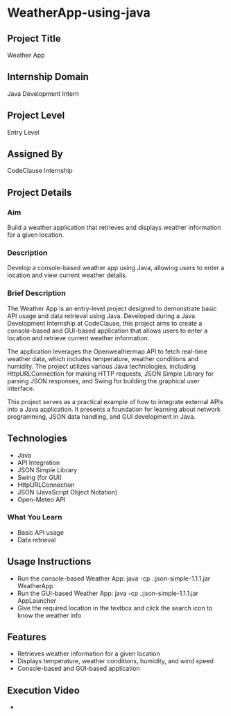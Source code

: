 # WeatherApp-using-java
## Project Title
Weather App
## Internship Domain
Java Development Intern
## Project Level
Entry Level
## Assigned By
CodeClause Internship
## Project Details

### Aim
Build a weather application that retrieves and displays weather information for a given location.

### Description
Develop a console-based weather app using Java, allowing users to enter a location and view current weather details.

### Brief Description
The Weather App is an entry-level project designed to demonstrate basic API usage and data retrieval using Java. 
Developed during a Java Development Internship at CodeClause, this project aims to create a console-based and 
GUI-based application that allows users to enter a location and retrieve current weather information.

The application leverages the Openweathermap API to fetch real-time weather data, which includes temperature, weather 
conditions and  humidity. The project utilizes various Java technologies, including HttpURLConnection 
for making HTTP requests, JSON Simple Library for parsing JSON responses, and Swing for building the graphical user interface.

This project serves as a practical example of how to integrate external APIs into a Java application. It presents a 
foundation for learning about network programming, JSON data handling, and GUI development in Java.

## Technologies
* Java
* API Integration
* JSON Simple Library
* Swing (for GUI)
* HttpURLConnection
* JSON (JavaScript Object Notation)
* Open-Meteo API

### What You Learn
* Basic API usage
* Data retrieval

## Usage Instructions
* Run the console-based Weather App: java -cp .:json-simple-1.1.1.jar WeatherApp
* Run the GUI-based Weather App: java -cp .:json-simple-1.1.1.jar AppLauncher
* Give the required location in the textbox and click the search icon to know the 
  weather info

## Features
* Retrieves weather information for a given location
* Displays temperature, weather conditions, humidity, and wind speed
* Console-based and GUI-based application

## Execution Video
*



